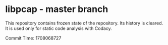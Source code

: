 # libpcap - master branch

This repository contains frozen state of the repository.
Its history is cleared. It is used only for static code
analysis with Codacy.

Commit Time: 1708068727